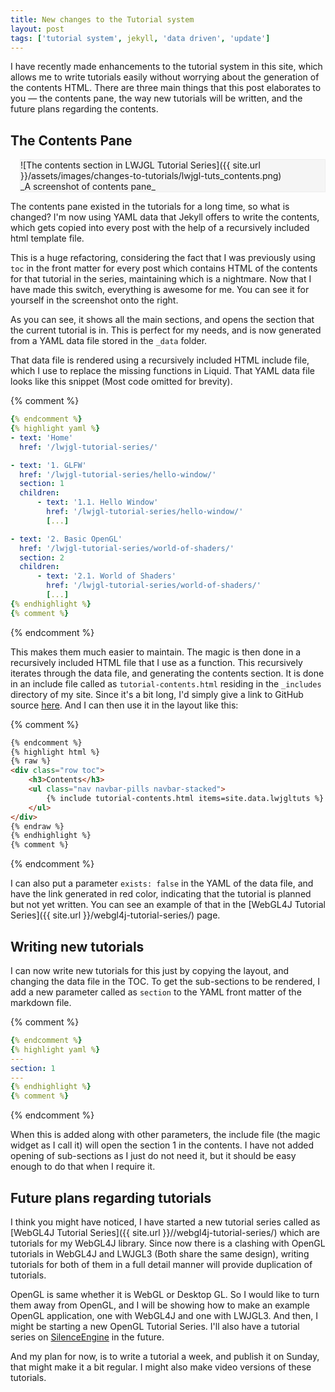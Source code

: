 ```yaml
---
title: New changes to the Tutorial system
layout: post
tags: ['tutorial system', jekyll, 'data driven', 'update']
---
```


I have recently made enhancements to the tutorial system in this site, which allows me to write tutorials easily without worrying about the generation of the contents HTML. There are three main things that this post elaborates to you &mdash; the contents pane, the way new tutorials will be written, and the future plans regarding the contents.

## The Contents Pane

<div class="pull-right" style="background: #f5f5f5; border: 1px solid #eee; margin-left: 15px !important; padding-left: 0px !important;" markdown='1'>
![The contents section in LWJGL Tutorial Series]({{ site.url }}/assets/images/changes-to-tutorials/lwjgl-tuts_contents.png)

<div class="text-center small" style="padding: 0px !important; margin: 0px !important;" markdown='1'>
_A screenshot of contents pane_
</div>
</div>

The contents pane existed in the tutorials for a long time, so what is changed? I'm now using YAML data that Jekyll offers to write the contents, which gets copied into every post with the help of a recursively included html template file.

This is a huge refactoring, considering the fact that I was previously using `toc` in the front matter for every post which contains HTML of the contents for that tutorial in the series, maintaining which is a nightmare. Now that I have made this switch, everything is awesome for me. You can see it for yourself in the screenshot onto the right.

As you can see, it shows all the main sections, and opens the section that the current tutorial is in. This is perfect for my needs, and is now generated from a YAML data file stored in the `_data` folder.

That data file is rendered using a recursively included HTML include file, which I use to replace the missing functions in Liquid. That YAML data file looks like this snippet (Most code omitted for brevity).

{% comment %}
```yaml
{% endcomment %}
{% highlight yaml %}
- text: 'Home'
  href: '/lwjgl-tutorial-series/'

- text: '1. GLFW'
  href: '/lwjgl-tutorial-series/hello-window/'
  section: 1
  children:
      - text: '1.1. Hello Window'
        href: '/lwjgl-tutorial-series/hello-window/'
        [...]

- text: '2. Basic OpenGL'
  href: '/lwjgl-tutorial-series/world-of-shaders/'
  section: 2
  children:
      - text: '2.1. World of Shaders'
        href: '/lwjgl-tutorial-series/world-of-shaders/'
        [...]
{% endhighlight %}
{% comment %}
```
{% endcomment %}

This makes them much easier to maintain. The magic is then done in a recursively included HTML file that I use as a function. This recursively iterates through the data file, and generating the contents section. It is done in an include file called as `tutorial-contents.html` residing in the `_includes` directory of my site. Since it's a bit long, I'd simply give a link to GitHub source [here](https://github.com/sriharshachilakapati/sriharshachilakapati.github.io/blob/master/_includes/tutorial-contents.html). And I can then use it in the layout like this:

{% comment %}
```html
{% endcomment %}
{% highlight html %}
{% raw %}
<div class="row toc">
    <h3>Contents</h3>
    <ul class="nav navbar-pills navbar-stacked">
        {% include tutorial-contents.html items=site.data.lwjgltuts %}
    </ul>
</div>
{% endraw %}
{% endhighlight %}
{% comment %}
```
{% endcomment %}

I can also put a parameter `exists: false` in the YAML of the data file, and have the link generated in red color, indicating that the tutorial is planned but not yet written. You can see an example of that in the [WebGL4J Tutorial Series]({{ site.url }}/webgl4j-tutorial-series/) page.

## Writing new tutorials

I can now write new tutorials for this just by copying the layout, and changing the data file in the TOC. To get the sub-sections to be rendered, I add a new parameter called as `section` to the YAML front matter of the markdown file.

{% comment %}
```yaml
{% endcomment %}
{% highlight yaml %}
---
section: 1
---
{% endhighlight %}
{% comment %}
```
{% endcomment %}

When this is added along with other parameters, the include file (the magic widget as I call it) will open the section 1 in the contents. I have not added opening of sub-sections as I just do not need it, but it should be easy enough to do that when I require it.

## Future plans regarding tutorials

I think you might have noticed, I have started a new tutorial series called as [WebGL4J Tutorial Series]({{ site.url }}//webgl4j-tutorial-series/) which are tutorials for my WebGL4J library. Since now there is a clashing with OpenGL tutorials in WebGL4J and LWJGL3 (Both share the same design), writing tutorials for both of them in a full detail manner will provide duplication of tutorials.

OpenGL is same whether it is WebGL or Desktop GL. So I would like to turn them away from OpenGL, and I will be showing how to make an example OpenGL application, one with WebGL4J and one with LWJGL3. And then, I might be starting a new OpenGL Tutorial Series. I'll also have a tutorial series on [SilenceEngine](http://silenceengine.goharsha.com) in the future.

And my plan for now, is to write a tutorial a week, and publish it on Sunday, that might make it a bit regular. I might also make video versions of these tutorials.
